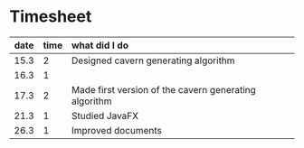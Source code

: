 # Timesheet 

| date | time | what did I do|
| :----:|:-----| :-----|
| 15.3 | 2    | Designed cavern generating algorithm|
| 16.3 | 1 | |
| 17.3 | 2   | Made first version of the cavern generating algorithm|
| 21.3 | 1 | Studied JavaFX|
| 26.3 | 1 | Improved documents|

